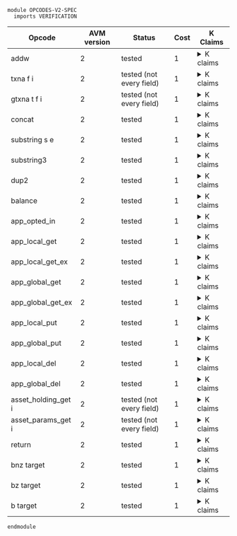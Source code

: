 ```k
module OPCODES-V2-SPEC
  imports VERIFICATION
```

<table>

<thead>
<tr><th> Opcode </th><th> AVM version </th><th> Status </th><th> Cost </th><th> K Claims </th></tr>
</thead>

<tbody>

<!----------------------------------------------------------------------------->

<tr><td> addw </td><td> 2 </td><td> tested </td><td> 1 </td>
<td><details>
<summary>K claims</summary>

```k
  claim <k> addw => . </k>
        <stack> 18446744073709551615 : 5 : XS => 4 : 1 : XS </stack>
        <stacksize> _ </stacksize>
```
</details>
</td></tr>

<!----------------------------------------------------------------------------->

<tr><td> txna f i </td><td> 2 </td><td> tested (not every field) </td><td> 1 </td>
<td><details>
<summary>K claims</summary>

```k
  claim <k> txna Applications 1 => . </k>
        <stack> XS => APPL : XS </stack>
        <stacksize> S => S +Int 1 </stacksize>
        <currentTx> TX_ID </currentTx>
        <transaction>
          <txID> TX_ID </txID>
          <groupID> "0" </groupID>
          <groupIdx> 0 </groupIdx>
          <typeEnum> @ appl </typeEnum>
          <foreignApps> 3 APPL:Int 7 </foreignApps>
          ...
        </transaction>
        <txnIndexMapGroup>
          <txnIndexMapGroupKey> "0" </txnIndexMapGroupKey>
          <txnIndexMapGroupValues> (0 |-> TX_ID) </txnIndexMapGroupValues>
        </txnIndexMapGroup>
    requires S <Int 1000
```
</details>
</td></tr>

<!----------------------------------------------------------------------------->

<tr><td> gtxna t f i </td><td> 2 </td><td> tested (not every field) </td><td> 1 </td>
<td><details>
<summary>K claims</summary>

```k
  claim <k> gtxna 0 ApplicationArgs 0 => . </k>
        <stack> XS => b"123" : XS </stack>
        <stacksize> S => S +Int 1 </stacksize>
        <currentTx> "2a" </currentTx>
        <transactions>
          <transaction>
            <txID> "0" </txID>
            <groupID> "0" </groupID>
            <groupIdx> 0 </groupIdx>
            <applicationArgs> b"123" </applicationArgs>
            <typeEnum> @ appl </typeEnum>
            ...
          </transaction>
          <transaction>
            <txID> "2a" </txID>
            <groupID> "0" </groupID>
            <groupIdx> 2 </groupIdx>
            <typeEnum> @ appl </typeEnum>
            ...
          </transaction>
        </transactions>
        <txnIndexMapGroup>
          <txnIndexMapGroupKey> "0" </txnIndexMapGroupKey>
          <txnIndexMapGroupValues> (2 |-> "2a") (0 |-> "0") </txnIndexMapGroupValues>
        </txnIndexMapGroup>
    requires S <Int 1000
```
</details>
</td></tr>

<!----------------------------------------------------------------------------->

<tr><td> concat </td><td> 2 </td><td> tested </td><td> 1 </td>
<td><details>
<summary>K claims</summary>

```k
  claim <k> concat => . </k>
        <stack> b"def" : b"abc" : XS => b"abcdef" : XS </stack>
        <stacksize> S => S -Int 1 </stacksize>

  claim <k> concat => #panic(BYTES_OVERFLOW) </k>
        <stack> B2 : B1 : _ </stack>
    requires lengthBytes(B1) +Int lengthBytes(B2) >Int 4096
```
</details>
</td></tr>

<!----------------------------------------------------------------------------->

<tr><td> substring s e </td><td> 2 </td><td> tested </td><td> 1 </td>
<td><details>
<summary>K claims</summary>

```k
  claim <k> substring 3 8 => . </k>
        <stack> (b"0123456789" => b"34567") : _ </stack>
```
</details>
</td></tr>

<!----------------------------------------------------------------------------->

<tr><td> substring3 </td><td> 2 </td><td> tested </td><td> 1 </td>
<td><details>
<summary>K claims</summary>

```k
  claim <k> substring3 => . </k>
        <stack> (b"0123456789" : 3 : 8 : XS) => (b"34567" : XS) </stack>
        <stacksize> S => S -Int 2 </stacksize>
```
</details>
</td></tr>

<!----------------------------------------------------------------------------->

<tr><td> dup2 </td><td> 2 </td><td> tested </td><td> 1 </td>
<td><details>
<summary>K claims</summary>

```k
  claim <k> dup2 => . </k>
        <stack> (3 : 4 : XS) => (3 : 4 : 3 : 4 : XS) </stack>
        <stacksize> S => S +Int 2 </stacksize>
    requires S <Int 1000 -Int 2
```
</details>
</td></tr>

<!----------------------------------------------------------------------------->

<tr><td> balance </td><td> 2 </td><td> tested </td><td> 1 </td>
<td><details>
<summary>K claims</summary>

```k
  claim <k> balance => . </k>
        <stack> (normalize(ADDR) : XS) => (12345 : XS) </stack>
        <currentTx> TX_ID </currentTx>
        <transaction>
          <txID> TX_ID </txID>
          <typeEnum> @ appl </typeEnum>
          <sender> ADDR </sender>
          ...
        </transaction>
        <account>
          <address> ADDR:Bytes </address>
          <balance> 12345 </balance>
          ...
        </account>
```
</details>
</td></tr>

<!----------------------------------------------------------------------------->

<tr><td> app_opted_in </td><td> 2 </td><td> tested </td><td> 1 </td>
<td><details>
<summary>K claims</summary>

```k
  claim <k> app_opted_in => . </k>
        <stack> (B:Int : normalize(A:Bytes) : XS) => 1 : XS </stack>
        <stacksize> S => S -Int 1 </stacksize>
        <currentTx> TX_ID </currentTx>
        <transaction>
          <txID> TX_ID </txID>
          <typeEnum> @ appl </typeEnum>
          <sender> A </sender>
          <foreignApps> B _ </foreignApps>
          ...
        </transaction>
        <account>
          <address> A </address>
          <appsOptedIn>
            <optInApp>
              <optInAppID> B </optInAppID>
              ...
            </optInApp>
            ...
          </appsOptedIn>
          ...
        </account>

  claim <k> app_opted_in => . </k>
        <stack> (B:Int : normalize(A:Bytes) : XS) => 0 : XS </stack>
        <stacksize> S => S -Int 1 </stacksize>
        <currentTx> TX_ID </currentTx>
        <transaction>
          <txID> TX_ID </txID>
          <typeEnum> @ appl </typeEnum>
          <sender> A </sender>
          <foreignApps> B _ </foreignApps>
          ...
        </transaction>
        <account>
          <address> A </address>
          <appsOptedIn>
            <optInApp>
              <optInAppID> B' </optInAppID>
              ...
            </optInApp>
          </appsOptedIn>
          ...
        </account>
      requires B =/=K B'
```
</details>
</td></tr>

<!----------------------------------------------------------------------------->

<tr><td> app_local_get </td><td> 2 </td><td> tested </td><td> 1 </td>
<td><details>
<summary>K claims</summary>

```k
  claim <k> app_local_get => . </k>
        <stack> (B:Bytes : normalize(A:Bytes) : XS) => 123 : XS </stack>
        <stacksize> S => S -Int 1 </stacksize>
        <currentTx> TX_ID </currentTx>
        <transaction>
          <txID> TX_ID </txID>
          <typeEnum> @ appl </typeEnum>
          <sender> A </sender>
          ...
        </transaction>
        <currentApplicationID> APP_ID </currentApplicationID>
        <account>
          <address> A </address>
          <appsOptedIn>
            <optInApp>
              <optInAppID> APP_ID </optInAppID>
              <localInts> B |-> 123 ...</localInts>
              ...
            </optInApp>
            ...
          </appsOptedIn>
          ...
        </account>
```
</details>
</td></tr>

<!----------------------------------------------------------------------------->

<tr><td> app_local_get_ex </td><td> 2 </td><td> tested </td><td> 1 </td>
<td><details>
<summary>K claims</summary>

```k
  claim <k> app_local_get_ex => . </k>
        <stack> (C:Bytes : B:Int : normalize(A:Bytes) : XS) => 1 : 123 : XS </stack>
        <stacksize> S => S -Int 1 </stacksize>
        <currentTx> TX_ID </currentTx>
        <transaction>
          <txID> TX_ID </txID>
          <typeEnum> @ appl </typeEnum>
          <sender> A </sender>
          <foreignApps> B _ </foreignApps>
          ...
        </transaction>
        <account>
          <address> A </address>
          <appsOptedIn>
            <optInApp>
              <optInAppID> B </optInAppID>
              <localInts> C |-> 123 ...</localInts>
              ...
            </optInApp>
            ...
          </appsOptedIn>
          ...
        </account>
```
</details>
</td></tr>

<!----------------------------------------------------------------------------->

<tr><td> app_global_get </td><td> 2 </td><td> tested </td><td> 1 </td>
<td><details>
<summary>K claims</summary>

```k
  claim <k> app_global_get => . </k>
        <stack> (A:Bytes : XS) => (123 : XS) </stack>
        <currentTx> TX_ID </currentTx>
        <transaction>
          <txID> TX_ID </txID>
          <typeEnum> @ appl </typeEnum>
          ...
        </transaction>
        <currentApplicationID> APP_ID </currentApplicationID>
        <account>
          <address> ADDR:Bytes </address>
          <appsCreated>
            <app>
              <appID> APP_ID </appID>
              <globalInts> .Map [ A <- 123 ] </globalInts>
              <globalBytes> .Map </globalBytes>
              ...
            </app>
            ...
          </appsCreated>
          ...
        </account>
        <appCreator> .Map [ APP_ID <- ADDR ] </appCreator>
```
</details>
</td></tr>

<!----------------------------------------------------------------------------->

<tr><td> app_global_get_ex </td><td> 2 </td><td> tested </td><td> 1 </td>
<td><details>
<summary>K claims</summary>

```k
  claim <k> app_global_get_ex => . </k>
        <stack> (B:Bytes : A:Int : XS) => (1 : 123 : XS) </stack>
        <currentTx> TX_ID </currentTx>
        <transaction>
          <txID> TX_ID </txID>
          <typeEnum> @ appl </typeEnum>
          <foreignApps> A _ </foreignApps>
          ...
        </transaction>
        <account>
          <address> ADDR:Bytes </address>
          <appsCreated>
            <app>
              <appID> A </appID>
              <globalInts> .Map [ B <- 123 ] </globalInts>
              <globalBytes> .Map </globalBytes>
              ...
            </app>
            ...
          </appsCreated>
          ...
        </account>
        <appCreator> .Map [ A <- ADDR ] </appCreator>
```
</details>
</td></tr>

<!----------------------------------------------------------------------------->

<tr><td> app_local_put </td><td> 2 </td><td> tested </td><td> 1 </td>
<td><details>
<summary>K claims</summary>

```k
  claim <k> app_local_put => . </k>
        <stack> (123 : b"key" : normalize(A:Bytes) : XS) => XS </stack>
        <stacksize> S => S -Int 3 </stacksize>
        <currentTx> TX_ID </currentTx>
        <transaction>
          <txID> TX_ID </txID>
          <typeEnum> @ appl </typeEnum>
          <sender> A </sender>
          ...
        </transaction>
        <currentApplicationID> APP_ID </currentApplicationID>
        <account>
          <address> A </address>
          <appsCreated>
            <app>
              <appID> APP_ID </appID>
              <localNumInts> 1 </localNumInts>
              ...
            </app>
            ...
          </appsCreated>
          <appsOptedIn>
            <optInApp>
              <optInAppID> APP_ID </optInAppID>
              <localInts> (.Map => (b"key" |-> 123)) </localInts>
              <localBytes> .Map </localBytes>
              ...
            </optInApp>
            ...
          </appsOptedIn>
          ...
        </account>
```
</details>
</td></tr>

<!----------------------------------------------------------------------------->

<tr><td> app_global_put </td><td> 2 </td><td> tested </td><td> 1 </td>
<td><details>
<summary>K claims</summary>

```k
  claim <k> app_global_put => . </k>
        <stack> (123 : b"key" : XS) => XS </stack>
        <stacksize> S => S -Int 2 </stacksize>
        <currentTx> TX_ID </currentTx>
        <transaction>
          <txID> TX_ID </txID>
          <typeEnum> @ appl </typeEnum>
          <sender> A </sender>
          ...
        </transaction>
        <currentApplicationID> APP_ID </currentApplicationID>
        <accountsMap>
          <account>
            <address> A </address>
            <appsCreated>
              <app>
                <appID> APP_ID </appID>
                <globalNumInts> 1 </globalNumInts>
                <globalInts> (.Map => (b"key" |-> 123)) </globalInts>
                <globalBytes> .Map </globalBytes>
                ...
              </app>
              ...
            </appsCreated>
            ...
          </account>
        </accountsMap>
```
</details>
</td></tr>

<!----------------------------------------------------------------------------->

<tr><td> app_local_del </td><td> 2 </td><td> tested </td><td> 1 </td>
<td><details>
<summary>K claims</summary>

```k
  claim <k> app_local_del => . </k>
        <stack> (b"key" : ADDR:Bytes : XS) => XS </stack>
        <stacksize> S => S -Int 2 </stacksize>
        <currentTx> TX_ID </currentTx>
        <transaction>
          <txID> TX_ID </txID>
          <typeEnum> @ appl </typeEnum>
          <sender> ADDR </sender>
          ...
        </transaction>
        <currentApplicationID> APP_ID </currentApplicationID>
        <accountsMap>
          <account>
            <address> ADDR </address>
            <appsOptedIn>
              <optInApp>
                <optInAppID> APP_ID </optInAppID>
                <localInts> (b"key" |-> 123) => .Map </localInts>
                <localBytes> .Map </localBytes>
                ...
              </optInApp>
              ...
            </appsOptedIn>
            ...
          </account>
        </accountsMap>
```
</details>
</td></tr>

<!----------------------------------------------------------------------------->

<tr><td> app_global_del </td><td> 2 </td><td> tested </td><td> 1 </td>
<td><details>
<summary>K claims</summary>

```k
  claim <k> app_global_del => . </k>
        <stack> (b"key" : XS) => XS </stack>
        <stacksize> S => S -Int 1 </stacksize>
        <currentApplicationID> APP_ID </currentApplicationID>
        <accountsMap>
          <account>
            <address> _ </address>
            <appsCreated>
              <app>
                <appID> APP_ID </appID>
                <globalInts> (b"key" |-> 123) => .Map </globalInts>
                <globalBytes> .Map </globalBytes>
                ...
              </app>
              ...
            </appsCreated>
            ...
          </account>
        </accountsMap>
```
</details>
</td></tr>

<!----------------------------------------------------------------------------->

<tr><td> asset_holding_get i </td><td> 2 </td><td> tested (not every field) </td><td> 1 </td>
<td><details>
<summary>K claims</summary>

```k
  claim <k> asset_holding_get AssetBalance => . </k>
        <stack> ASSET:Int : normalize(ADDR:Bytes) : XS => 1 : 12345 : XS </stack>
        <currentTx> TX_ID </currentTx>
        <transaction>
          <txID> TX_ID </txID>
          <typeEnum> @ appl </typeEnum>
          <foreignAssets> ASSET _ </foreignAssets>
          <sender> ADDR </sender>
          ...
        </transaction>
        <account>
          <address> ADDR </address>
          <optInAsset>
            <optInAssetID> ASSET </optInAssetID>
            <optInAssetBalance> 12345 </optInAssetBalance>
            ...
          </optInAsset>
          ...
        </account>
```
</details>
</td></tr>

<!----------------------------------------------------------------------------->

<tr><td> asset_params_get i </td><td> 2 </td><td> tested (not every field) </td><td> 1 </td>
<td><details>
<summary>K claims</summary>

```k
  claim <k> asset_params_get AssetTotal => . </k>
        <stack> ASSET:Int : XS => 1 : 12345 : XS </stack>
        <stacksize> S => S +Int 1 </stacksize>
        <currentTx> TX_ID </currentTx>
        <transaction>
          <txID> TX_ID </txID>
          <typeEnum> @ appl </typeEnum>
          <foreignAssets> ASSET _ </foreignAssets>
          ...
        </transaction>
        <asset>
          <assetID> ASSET </assetID>
          <assetTotal> 12345 </assetTotal>
          ...
        </asset>
    requires S <Int 1000
```
</details>
</td></tr>

<!----------------------------------------------------------------------------->

<tr><td> return </td><td> 2 </td><td> tested </td><td> 1 </td>
<td><details>
<summary>K claims</summary>

```k
  claim <k> return ~> #incrementPC() ~> #fetchOpcode() => . </k>
        <stack> (1 : 2 : .TStack) => (1 : .TStack) </stack>
        <stacksize> 2 => 1 </stacksize>
        <currentTx> TX_ID </currentTx>
        (<transactions>
          <transaction>
            <txID> TX_ID </txID>
            <typeEnum> @ appl </typeEnum> 
            <txType> "appl" </txType>
            ...
          </transaction>
        </transactions> => <transactions> ?_ </transactions>)
        <currentApplicationID> APP_ID:Int </currentApplicationID>
        <activeApps> (SetItem(APP_ID) .Set) => .Set </activeApps>

```
</details>
</td></tr>

<!----------------------------------------------------------------------------->

<tr><td> bnz target </td><td> 2 </td><td> tested </td><td> 1 </td>
<td><details>
<summary>K claims</summary>

```k
  claim <k> bnz LABEL => . </k>
        <stack> 1 : XS => XS </stack>
        <stacksize> S => S -Int 1 </stacksize>
        <jumped> _ => true </jumped>
        <pc> _ => 23 </pc>
        <labels> .Map [LABEL <- 23] </labels>
```
</details>
</td></tr>

<!----------------------------------------------------------------------------->

<tr><td> bz target </td><td> 2 </td><td> tested </td><td> 1 </td>
<td><details>
<summary>K claims</summary>

```k
  claim <k> bz LABEL => . </k>
        <stack> 0 : XS => XS </stack>
        <stacksize> S => S -Int 1 </stacksize>
        <jumped> _ => true </jumped>
        <pc> _ => 23 </pc>
        <labels> .Map [LABEL <- 23] </labels>
```
</details>
</td></tr>

<!----------------------------------------------------------------------------->

<tr><td> b target </td><td> 2 </td><td> tested </td><td> 1 </td>
<td><details>
<summary>K claims</summary>

```k
  claim <k> b LABEL => . </k>
        <jumped> _ => true </jumped>
        <pc> _ => 23 </pc>
        <labels> .Map [LABEL <- 23] </labels>
```
</details>
</td></tr>

<!----------------------------------------------------------------------------->

</tbody>
</table>

```k
endmodule
```
